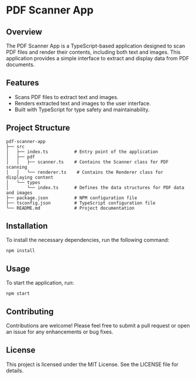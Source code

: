 # PDF Scanner App

## Overview
The PDF Scanner App is a TypeScript-based application designed to scan PDF files and render their contents, including both text and images. This application provides a simple interface to extract and display data from PDF documents.

## Features
- Scans PDF files to extract text and images.
- Renders extracted text and images to the user interface.
- Built with TypeScript for type safety and maintainability.

## Project Structure
```
pdf-scanner-app
├── src
│   ├── index.ts          # Entry point of the application
│   ├── pdf
│   │   ├── scanner.ts    # Contains the Scanner class for PDF scanning
│   │   └── renderer.ts    # Contains the Renderer class for displaying content
│   └── types
│       └── index.ts      # Defines the data structures for PDF data and images
├── package.json          # NPM configuration file
├── tsconfig.json         # TypeScript configuration file
└── README.md             # Project documentation
```

## Installation
To install the necessary dependencies, run the following command:

```
npm install
```

## Usage
To start the application, run:

```
npm start
```

## Contributing
Contributions are welcome! Please feel free to submit a pull request or open an issue for any enhancements or bug fixes.

## License
This project is licensed under the MIT License. See the LICENSE file for details.